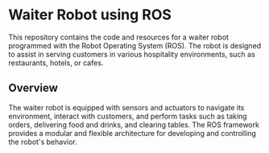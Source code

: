 # Waiter Robot using ROS

This repository contains the code and resources for a waiter robot programmed with the Robot Operating System (ROS). The robot is designed to assist in serving customers in various hospitality environments, such as restaurants, hotels, or cafes.

## Overview

The waiter robot is equipped with sensors and actuators to navigate its environment, interact with customers, and perform tasks such as taking orders, delivering food and drinks, and clearing tables. The ROS framework provides a modular and flexible architecture for developing and controlling the robot's behavior.

